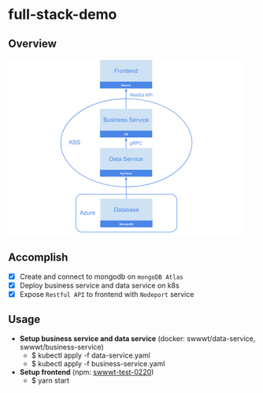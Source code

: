 # full-stack-demo

## Overview
<img src="https://github.com/Swwwt/full-stack-demo/blob/master/Overview.png" width="480">

## Accomplish 
- [x] Create and connect to mongodb on `mongoDB Atlas`
- [x] Deploy business service and data service on k8s
- [x] Expose `Restful API` to frontend with `Nodeport` service

## Usage
- **Setup business service and data service** (docker: swwwt/data-service, swwwt/business-service)
  - $ kubectl apply -f data-service.yaml
  - $ kubectl apply -f business-service.yaml
- **Setup frontend** (npm: <u>swwwt-test-0220</u>)
  - $ yarn start
